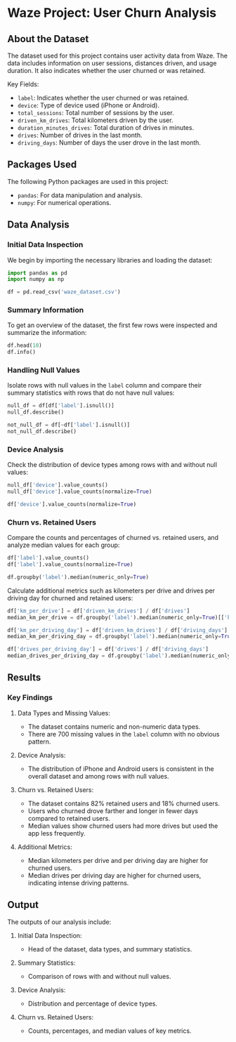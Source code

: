 
# Waze Project: User Churn Analysis

## About the Dataset

The dataset used for this project contains user activity data from Waze. The data includes information on user sessions, distances driven, and usage duration. It also indicates whether the user churned or was retained.

Key Fields:
- `label`: Indicates whether the user churned or was retained.
- `device`: Type of device used (iPhone or Android).
- `total_sessions`: Total number of sessions by the user.
- `driven_km_drives`: Total kilometers driven by the user.
- `duration_minutes_drives`: Total duration of drives in minutes.
- `drives`: Number of drives in the last month.
- `driving_days`: Number of days the user drove in the last month.

## Packages Used

The following Python packages are used in this project:

- `pandas`: For data manipulation and analysis.
- `numpy`: For numerical operations.

## Data Analysis

### Initial Data Inspection

We begin by importing the necessary libraries and loading the dataset:

```python
import pandas as pd
import numpy as np

df = pd.read_csv('waze_dataset.csv')
```

### Summary Information

To get an overview of the dataset, the first few rows were inspected and summarize the information:

```python
df.head(10)
df.info()
```

### Handling Null Values

Isolate rows with null values in the `label` column and compare their summary statistics with rows that do not have null values:

```python
null_df = df[df['label'].isnull()]
null_df.describe()

not_null_df = df[~df['label'].isnull()]
not_null_df.describe()
```

### Device Analysis

Check the distribution of device types among rows with and without null values:

```python
null_df['device'].value_counts()
null_df['device'].value_counts(normalize=True)

df['device'].value_counts(normalize=True)
```

### Churn vs. Retained Users

Compare the counts and percentages of churned vs. retained users, and analyze median values for each group:

```python
df['label'].value_counts()
df['label'].value_counts(normalize=True)

df.groupby('label').median(numeric_only=True)
```

Calculate additional metrics such as kilometers per drive and drives per driving day for churned and retained users:

```python
df['km_per_drive'] = df['driven_km_drives'] / df['drives']
median_km_per_drive = df.groupby('label').median(numeric_only=True)[['km_per_drive']]

df['km_per_driving_day'] = df['driven_km_drives'] / df['driving_days']
median_km_per_driving_day = df.groupby('label').median(numeric_only=True)[['km_per_driving_day']]

df['drives_per_driving_day'] = df['drives'] / df['driving_days']
median_drives_per_driving_day = df.groupby('label').median(numeric_only=True)[['drives_per_driving_day']]
```

## Results

### Key Findings

1. Data Types and Missing Values:
   - The dataset contains numeric and non-numeric data types.
   - There are 700 missing values in the `label` column with no obvious pattern.

2. Device Analysis:
   - The distribution of iPhone and Android users is consistent in the overall dataset and among rows with null values.

3. Churn vs. Retained Users:
   - The dataset contains 82% retained users and 18% churned users.
   - Users who churned drove farther and longer in fewer days compared to retained users.
   - Median values show churned users had more drives but used the app less frequently.

4. Additional Metrics:
   - Median kilometers per drive and per driving day are higher for churned users.
   - Median drives per driving day are higher for churned users, indicating intense driving patterns.

## Output

The outputs of our analysis include:

1. Initial Data Inspection:
   - Head of the dataset, data types, and summary statistics.

2. Summary Statistics:
   - Comparison of rows with and without null values.

3. Device Analysis:
   - Distribution and percentage of device types.

4. Churn vs. Retained Users:
   - Counts, percentages, and median values of key metrics.

